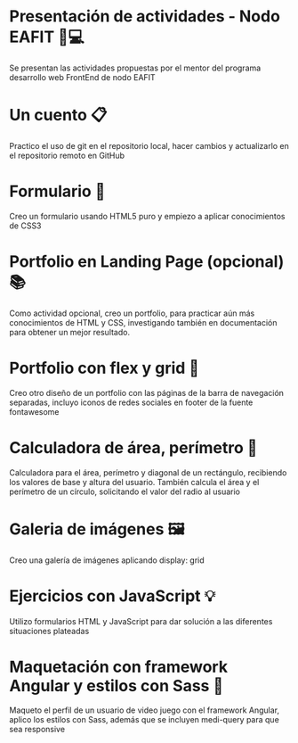 # Presentación de actividades - Nodo EAFIT 🚀💻

Se presentan las actividades propuestas por el mentor del programa desarrollo web FrontEnd de nodo EAFIT

# Un cuento 📋

Practico el uso de git en el repositorio local, hacer cambios y actualizarlo en el repositorio remoto en GitHub

# Formulario 📃

Creo un formulario usando HTML5 puro y empiezo a aplicar conocimientos de CSS3

# Portfolio en Landing Page (opcional) 📚

Como actividad opcional, creo un portfolio, para practicar aún más conocimientos de HTML y CSS, investigando también en documentación para obtener un mejor resultado.

# Portfolio con flex y grid 💼

Creo otro diseño de un portfolio con las páginas de la barra de navegación separadas, incluyo iconos de redes sociales en footer de la fuente fontawesome

# Calculadora de área, perímetro 📐

Calculadora para el área, perímetro y diagonal de un rectángulo, recibiendo los valores de base y altura del usuario. También calcula el área y el perímetro de un círculo, solicitando el valor del radio al usuario

# Galeria de imágenes 🖼️

Creo una galería de imágenes aplicando display: grid

# Ejercicios con JavaScript 💡

Utilizo formularios HTML y JavaScript para dar solución a las diferentes situaciones plateadas

# Maquetación con framework Angular y estilos con Sass 🎨

Maqueto el perfil de un usuario de video juego con el framework Angular, aplico los estilos con Sass, además que se incluyen medi-query para que sea responsive

